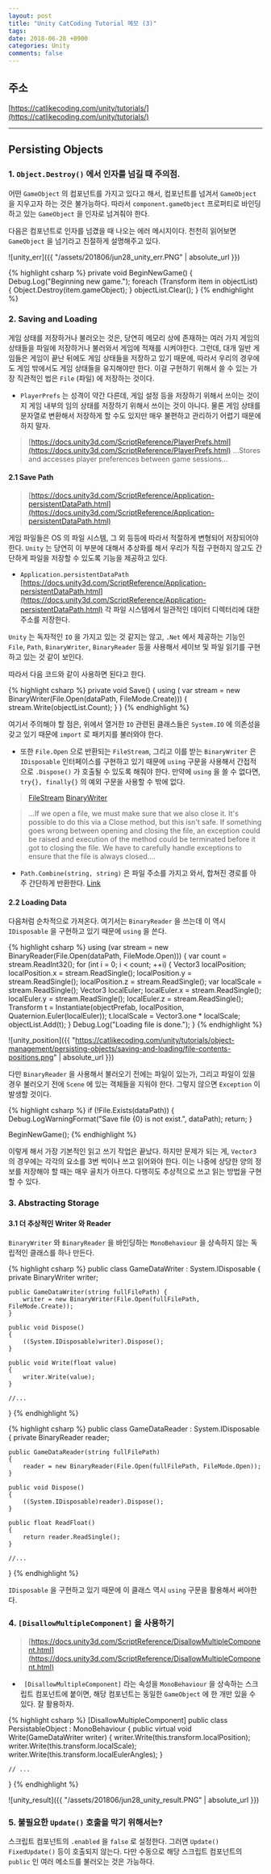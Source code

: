 ```yaml
---
layout: post
title: "Unity CatCoding Tutorial 메모 (3)"
tags: 
date: 2018-06-28 +0900
categories: Unity
comments: false
---
```

<script type="text/javascript"
    src="http://cdn.mathjax.org/mathjax/latest/MathJax.js?config=TeX-AMS-MML_HTMLorMML">
</script>

## 주소

[https://catlikecoding.com/unity/tutorials/](https://catlikecoding.com/unity/tutorials/)

---

## Persisting Objects

### 1. `Object.Destroy()` 에서 인자를 넘길 때 주의점.

어떤 `GameObject` 의 컴포넌트를 가지고 있다고 해서, 컴포넌트를 넘겨서 `GameObject` 을 지우고자 하는 것은 불가능하다. 따라서 `component.gameObject` 프로퍼티로 바인딩하고 있는 `GameObject` 을 인자로 넘겨줘야 한다.

다음은 컴포넌트로 인자를 넘겼을 때 나오는 에러 메시지이다. 천천히 읽어보면 `GameObject` 을 넘기라고 친절하게 설명해주고 있다.

![unity_err]({{ "/assets/201806/jun28_unity_err.PNG" | absolute_url }})

{% highlight csharp %}
private void BeginNewGame()
{
    Debug.Log("Beginning new game.");
    foreach (Transform item in objectList)
    {
        Object.Destroy(item.gameObject);
    }
    objectList.Clear();
}
{% endhighlight %}

### 2. Saving and Loading

게임 상태를 저장하거나 불러오는 것은, 당연히 메모리 상에 존재하는 여러 가지 게임의 상태들을 파일에 저장하거나 불러와서 게임에 적재를 시켜야한다. 그런데, 대개 일반 게임들은 게임이 끝난 뒤에도 게임 상태들을 저장하고 있기 때문에, 따라서 우리의 경우에도 게임 밖에서도 게임 상태들을 유지해야만 한다. 이걸 구현하기 위해서 쓸 수 있는 가장 직관적인 법은 `File` (파일) 에 저장하는 것이다.

* `PlayerPrefs` 는 성격이 약간 다른데, 게임 설정 등을 저장하기 위해서 쓰이는 것이지 게임 내부의 임의 상태를 저장하기 위해서 쓰이는 것이 아니다. 물론 게임 상태를 문자열로 변환해서 저장하게 할 수도 있지만 매우 불편하고 관리하기 어렵기 때문에 하지 말자.

> [https://docs.unity3d.com/ScriptReference/PlayerPrefs.html](https://docs.unity3d.com/ScriptReference/PlayerPrefs.html)
  ...Stores and accesses player preferences between game sessions...

#### 2.1 Save Path

> [https://docs.unity3d.com/ScriptReference/Application-persistentDataPath.html](https://docs.unity3d.com/ScriptReference/Application-persistentDataPath.html)

게임 파일들은 OS 의 파일 시스템, 그 외 등등에 따라서 적절하게 변형되어 저장되어야 한다. `Unity` 는 당연히 이 부분에 대해서 추상화를 해서 우리가 직접 구현하지 않고도 간단하게 파일을 저장할 수 있도록 기능을 제공하고 있다.

* `Application.persistentDataPath`
  [https://docs.unity3d.com/ScriptReference/Application-persistentDataPath.html](https://docs.unity3d.com/ScriptReference/Application-persistentDataPath.html)
  각 파일 시스템에서 일관적인 데이터 디렉터리에 대한 주소를 저장한다. 

`Unity` 는 독자적인 `IO` 을 가지고 있는 것 같지는 않고, `.Net` 에서 제공하는 기능인 `File`, `Path`, `BinaryWriter`, `BinaryReader` 등을 사용해서 세이브 및 파일 읽기를 구현하고 있는 것 같이 보인다.

따라서 다음 코드와 같이 사용하면 된다고 한다.

{% highlight csharp %}
private void Save()
{
    using (
        var stream = new BinaryWriter(File.Open(dataPath, FileMode.Create))) {
        stream.Write(objectList.Count);
    }
}
{% endhighlight %}

여기서 주의해야 할 점은, 위에서 열거한 `IO` 관련된 클래스들은 `System.IO` 에 의존성을 갖고 있기 때문에 `import` 로 패키지를 불러와야 한다.

* 또한 `File.Open` 으로 반환되는 `FileStream`, 그리고 이를 받는 `BinaryWriter` 은 `IDisposable` 인터페이스를 구현하고 있기 때문에 `using` 구문을 사용해서 간접적으로 `.Dispose()` 가 호출될 수 있도록 해줘야 한다. 만약에 `using` 을 쓸 수 없다면, `try{}, finally{}` 의 예외 구문을 사용할 수 밖에 없다.

> [FileStream](https://msdn.microsoft.com/en-us/library/system.io.filestream.aspx)
  [BinaryWriter](https://msdn.microsoft.com/en-us/library/system.io.binarywriter(v=vs.110).aspx)

> ...If we open a file, we must make sure that we also close it. It's possible to do this via a Close method, but this isn't safe. If something goes wrong between opening and closing the file, an exception could be raised and execution of the method could be terminated before it got to closing the file. We have to carefully handle exceptions to ensure that the file is always closed....

* `Path.Combine(string, string)` 은 파일 주소를 가지고 와서, 합쳐진 경로를 아주 간단하게 반환한다.
  [Link](https://msdn.microsoft.com/en-us/library/fyy7a5kt.aspx)

#### 2.2 Loading Data

다음처럼 순차적으로 가져온다. 여기서는 `BinaryReader` 을 쓰는데 이 역시 `IDisposable` 을 구현하고 있기 때문에 `using` 을 쓴다.

{% highlight csharp %}
using (var stream = new BinaryReader(File.Open(dataPath, FileMode.Open)))
{
    var count = stream.ReadInt32();
    for (int i = 0; i < count; ++i)
    {
        Vector3 localPosition;
        localPosition.x = stream.ReadSingle();
        localPosition.y = stream.ReadSingle();
        localPosition.z = stream.ReadSingle();
        var localScale = stream.ReadSingle();
        Vector3 localEuler;
        localEuler.x = stream.ReadSingle();
        localEuler.y = stream.ReadSingle();
        localEuler.z = stream.ReadSingle();
        Transform t = Instantiate(objectPrefab, 
                                  localPosition, 
                                  Quaternion.Euler(localEuler));
        t.localScale = Vector3.one * localScale;
        objectList.Add(t);
    }
    Debug.Log("Loading file is done.");
}
{% endhighlight %}

![unity_position]({{ "https://catlikecoding.com/unity/tutorials/object-management/persisting-objects/saving-and-loading/file-contents-positions.png" | absolute_url }})

다만 `BinaryReader` 을 사용해서 불러오기 전에는 파일이 있는가, 그리고 파일이 있을 경우 불러오기 전에 `Scene` 에 있는 객체들을 지워야 한다. 그렇지 않으면 `Exception` 이 발생할 것이다.

{% highlight csharp %}
if (!File.Exists(dataPath)) 
{
    Debug.LogWarningFormat("Save file {0} is not exist.", dataPath);
    return;
}

BeginNewGame();
{% endhighlight %}

이렇게 해서 가장 기본적인 읽고 쓰기 작업은 끝났다. 하지만 문제가 되는 게, `Vector3` 의 경우에는 각각의 요소를 3번 씩이나 쓰고 읽어와야 한다. 이는 나중에 상당한 양의 정보를 저장해야 할 때는 매우 골치가 아프다. 다행히도 추상적으로 쓰고 읽는 방법을 구현할 수 있다.

### 3. Abstracting Storage

#### 3.1 더 추상적인 Writer 와 Reader

`BinaryWriter` 와 `BinaryReader` 을 바인딩하는 `MonoBehaviour` 을 상속하지 않는 독립적인 클래스를 하나 만든다.

{% highlight csharp %}
public class GameDataWriter : System.IDisposable
{
    private BinaryWriter writer;
    
    public GameDataWriter(string fullFilePath) {
        writer = new BinaryWriter(File.Open(fullFilePath, FileMode.Create));
    }
    
    public void Dispose()
    {
        ((System.IDisposable)writer).Dispose();
    }

    public void Write(float value)
    {
        writer.Write(value);
    }
    
    //...
}
{% endhighlight %}

{% highlight csharp %}
public class GameDataReader : System.IDisposable
{
    private BinaryReader reader;
    
    public GameDataReader(string fullFilePath)
    {
        reader = new BinaryReader(File.Open(fullFilePath, FileMode.Open));
    }
    
    public void Dispose()
    {
        ((System.IDisposable)reader).Dispose();
    }
    
    public float ReadFloat()
    {
        return reader.ReadSingle();
    }

    //...
}
{% endhighlight %}

`IDisposable` 을 구현하고 있기 때문에 이 클래스 역시 `using` 구문을 활용해서 써야한다.

### 4. `[DisallowMultipleComponent]` 을 사용하기

> [https://docs.unity3d.com/ScriptReference/DisallowMultipleComponent.html](https://docs.unity3d.com/ScriptReference/DisallowMultipleComponent.html)

* ` [DisallowMultipleComponent]` 라는 속성을 `MonoBehaviour` 을 상속하는 스크립트 컴포넌트에 붙이면, 해당 컴포넌트는 동일한 `GameObject` 에 한 개만 있을 수 있다. 잘 활용하자.

{% highlight csharp %}
[DisallowMultipleComponent]
public class PersistableObject : MonoBehaviour
{
    public virtual void Write(GameDataWriter writer)
    {
        writer.Write(this.transform.localPosition);
        writer.Write(this.transform.localScale);
        writer.Write(this.transform.localEulerAngles);
    }

    // ...
}
{% endhighlight %}

![unity_result]({{ "/assets/201806/jun28_unity_result.PNG" | absolute_url }})

### 5. 불필요한 `Update()` 호출을 막기 위해서는?

스크립트 컴포넌트의 `.enabled` 을 `false` 로 설정한다. 그러면 `Update()` `FixedUpdate()` 등이 호출되지 않는다. 다만 수동으로 해당 스크립트 컴포넌트의 `public` 인 여러 메소드를 불러오는 것은 가능하다.